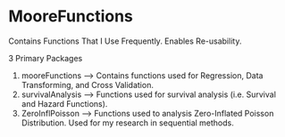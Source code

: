 # MooreFunctions
Contains Functions That I Use Frequently. Enables Re-usability.

3 Primary Packages

1) mooreFunctions --> Contains functions used for Regression, Data Transforming, and Cross Validation.
2) survivalAnalysis --> Functions used for survival analysis (i.e. Survival and Hazard Functions).
3) ZeroInflPoisson --> Functions used to analysis Zero-Inflated Poisson Distribution. Used for my research in sequential methods.
